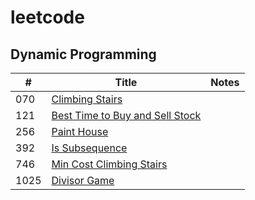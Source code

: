 # leetcode

## Dynamic Programming
| # | Title | Notes |
|---| ----- | ----- |
| 070 | [Climbing Stairs](000/070_Climbing_Stairs.java) | |
| 121 | [Best Time to Buy and Sell Stock](000/121_Best_Time_to_Buy_and_Sell_Stock.java) | |
| 256 | [Paint House](000/256_Paint_House.java) | |
| 392 | [Is Subsequence](000/392_Is_Subsequence.java) | |
| 746 | [Min Cost Climbing Stairs](000/746_Min_Cost_Climbing_Stairs.java) | |
| 1025 | [Divisor Game](0000/1025_Divisor_Game.java) | |